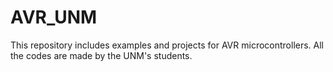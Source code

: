 # AVR_UNM
This repository includes examples and projects for AVR microcontrollers. All the codes are made by the UNM's students.
